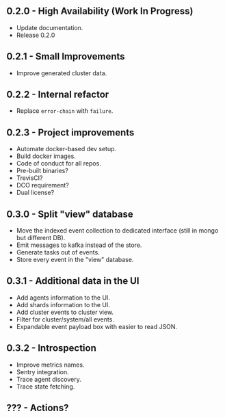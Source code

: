 ## 0.2.0 - High Availability (Work In Progress)
- Update documentation.
- Release 0.2.0


## 0.2.1 - Small Improvements
- Improve generated cluster data.


## 0.2.2 - Internal refactor
- Replace `error-chain` with `failure`.


## 0.2.3 - Project improvements
- Automate docker-based dev setup.
- Build docker images.
- Code of conduct for all repos.
- Pre-built binaries?
- TrevisCI?
- DCO requirement?
- Dual license?


## 0.3.0 - Split "view" database
- Move the indexed event collection to dedicated interface (still in mongo but different DB).
- Emit messages to kafka instead of the store.
- Generate tasks out of events.
- Store every event in the "view" database.


## 0.3.1 - Additional data in the UI
- Add agents information to the UI.
- Add shards information to the UI.
- Add cluster events to cluster view.
- Filter for cluster/system/all events.
- Expandable event payload box with easier to read JSON.


## 0.3.2 - Introspection
- Improve metrics names.
- Sentry integration.
- Trace agent discovery.
- Trace state fetching.


## ??? - Actions?
